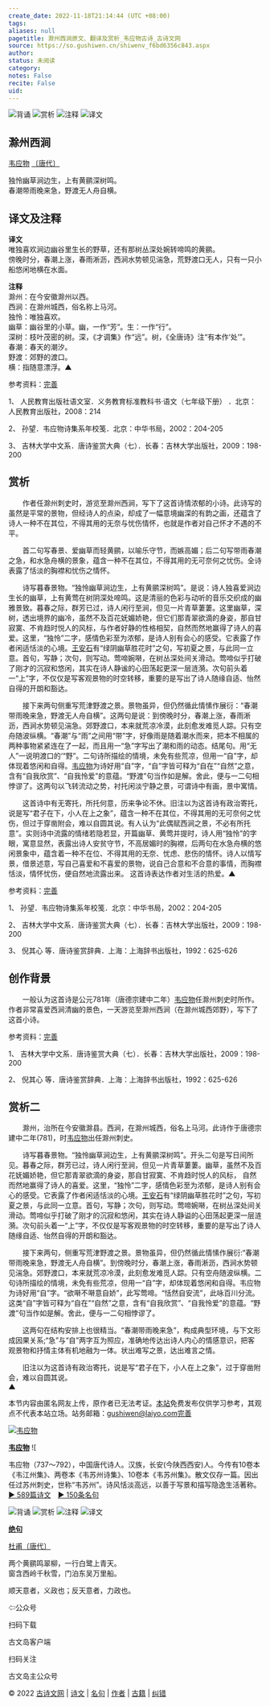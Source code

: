 ```yaml
---
create_date: 2022-11-18T21:14:44 (UTC +08:00)
tags: 
aliases: null
pagetitle: 滁州西涧原文、翻译及赏析_韦应物古诗_古诗文网
source: https://so.gushiwen.cn/shiwenv_f6bd6356c843.aspx
author: 
status: 未阅读
category: 
notes: False
recite: False
uid: 
---
```


![背诵](https://song.gushiwen.cn/siteimg/bei-pic.png) ![赏析](https://song.gushiwen.cn/siteimg/shang-pic.png) ![注释](https://song.gushiwen.cn/siteimg/zhu-pic.png) ![译文](https://song.gushiwen.cn/siteimg/yi-pic.png)

## 滁州西涧

[韦应物](https://so.gushiwen.cn/authorv_00ea9cc9fdbf.aspx) [〔唐代〕](https://so.gushiwen.cn/shiwens/default.aspx?cstr=%e5%94%90%e4%bb%a3)

独怜幽草涧边生，上有黄鹂深树鸣。  
春潮带雨晚来急，野渡无人舟自横。

## 译文及注释



**译文**  
唯独喜欢涧边幽谷里生长的野草，还有那树丛深处婉转啼鸣的黄鹂。  
傍晚时分，春潮上涨，春雨淅沥，西涧水势顿见湍急，荒野渡口无人，只有一只小船悠闲地横在水面。

**注释**  
滁州：在今安徽滁州以西。  
西涧：在滁州城西，俗名称上马河。　  
独怜：唯独喜欢。  
幽草：幽谷里的小草。幽，一作“芳”。生：一作“行”。  
深树：枝叶茂密的树。深，《才调集》作“远”。树，《全唐诗》注“有本作‘处’”。  
春潮：春天的潮汐。  
野渡：郊野的渡口。  
横：指随意漂浮。▲

参考资料：[完善](https://so.gushiwen.cn/jiucuo.aspx?u=%e7%bf%bb%e8%af%91738%e3%80%8a%e8%af%91%e6%96%87%e5%8f%8a%e6%b3%a8%e9%87%8a%e3%80%8b)

1、 人民教育出版社语文室．义务教育标准教科书·语文（七年级下册） ．北京：人民教育出版社，2008：214

2、 孙望．韦应物诗集系年校笺．北京：中华书局，2002：204-205

3、 吉林大学中文系．唐诗鉴赏大典（七）．长春：吉林大学出版社，2009：198-200

## 赏析



　　作者任滁州刺史时，游览至滁州西涧，写下了这首诗情浓郁的小诗。此诗写的虽然是平常的景物，但经诗人的点染，却成了一幅意境幽深的有韵之画，还蕴含了诗人一种不在其位，不得其用的无奈与忧伤情怀，也就是作者对自己怀才不遇的不平。

　　首二句写春景、爱幽草而轻黄鹂，以喻乐守节，而嫉高媚；后二句写带雨春潮之急，和水急舟横的景象，蕴含一种不在其位，不得其用的无可奈何之忧伤。全诗表露了恬淡的胸襟和忧伤之情怀。

　　诗写暮春景物。“独怜幽草涧边生，上有黄鹂深树鸣”。是说：诗人独喜爱涧边生长的幽草，上有黄莺在树阴深处啼鸣。这是清丽的色彩与动听的音乐交织成的幽雅景致。暮春之际，群芳已过，诗人闲行至涧，但见一片青草萋萋。这里幽草，深树，透出境界的幽冷，虽然不及百花妩媚娇艳，但它们那青翠欲滴的身姿，那自甘寂寞、不肯趋时悦人的风标，与作者好静的性格相契，自然而然地赢得了诗人的喜爱。这里，“独怜”二字，感情色彩至为浓郁，是诗人别有会心的感受。它表露了作者闲适恬淡的心境。[王安石](https://so.gushiwen.cn/authorv_6485481407d1.aspx)有“绿阴幽草胜花时”之句，写初夏之景，与此同一立意。首句，写静；次句，则写动。莺啼婉啭，在树丛深处间关滑动。莺啼似乎打破了刚才的沉寂和悠闲，其实在诗人静谧的心田荡起更深一层涟漪。次句前头着一“上”字，不仅仅是写客观景物的时空转移，重要的是写出了诗人随缘自适、怡然自得的开朗和豁达。

　　接下来两句侧重写荒津野渡之景。景物虽异，但仍然循此情愫作展衍：“春潮带雨晚来急，野渡无人舟自横”。这两句是说：到傍晚时分，春潮上涨，春雨淅沥，西涧水势顿见湍急。郊野渡口，本来就荒凉冷漠，此刻愈发难觅人踪。只有空舟随波纵横。“春潮”与“雨”之间用“带”字，好像雨是随着潮水而来，把本不相属的两种事物紧紧连在了一起，而且用一“急”字写出了潮和雨的动态。结尾句。用“无人”一说明渡口的‘“野”。二句诗所描绘的情境，未免有些荒凉，但用一“自”字，却体现着悠闲和自得。[韦应物](https://so.gushiwen.cn/authorv_00ea9cc9fdbf.aspx)为诗好用“自”字，“自”字皆可释为“自在”“自然”之意，含有“自我欣赏”、“自我怜爱”的意蕴。“野渡”句当作如是解。舍此，便与一二句相悖谬了。这两句以飞转流动之势，衬托闲淡宁静之景，可谓诗中有画，景中寓情。

　　这首诗中有无寄托，所托何意，历来争论不休。旧注以为这首诗有政治寄托，说是写“君子在下，小人在上之象”，蕴含一种不在其位，不得其用的无可奈何之忧伤，但过于穿凿附会，难以自圆其说。有人认为“此偶赋西涧之景，不必有所托意”。实则诗中流露的情绪若隐若显，开篇幽草、黄莺并提时，诗人用“独怜”的字眼，寓意显然，表露出诗人安贫守节，不高居媚时的胸襟，后两句在水急舟横的悠闲景象中，蕴含着一种不在位、不得其用的无奈、忧虑、悲伤的情怀。诗人以情写景，借景述意，写自己喜爱和不喜爱的景物，说自己合意和不合意的事情，而胸襟恬淡，情怀忧伤，便自然地流露出来。 这首诗表达作者对生活的热爱。▲

参考资料：[完善](https://so.gushiwen.cn/jiucuo.aspx?u=%e8%b5%8f%e6%9e%90875%e3%80%8a%e8%b5%8f%e6%9e%90%e3%80%8b)

1、 孙望．韦应物诗集系年校笺．北京：中华书局，2002：204-205

2、 吉林大学中文系．唐诗鉴赏大典（七）．长春：吉林大学出版社，2009：198-200

3、 倪其心 等．唐诗鉴赏辞典．上海：上海辞书出版社，1992：625-626

## 创作背景



　　一般认为这首诗是公元781年（唐德宗建中二年）[韦应物](https://so.gushiwen.cn/authorv_00ea9cc9fdbf.aspx)任滁州刺史时所作。作者非常喜爱西涧清幽的景色，一天游览至滁州西涧（在滁州城西郊野），写下了这首小诗。

参考资料：[完善](https://so.gushiwen.cn/jiucuo.aspx?u=%e8%b5%8f%e6%9e%90876%e3%80%8a%e5%88%9b%e4%bd%9c%e8%83%8c%e6%99%af%e3%80%8b)

1、 吉林大学中文系．唐诗鉴赏大典（七）．长春：吉林大学出版社，2009：198-200

2、 倪其心 等．唐诗鉴赏辞典．上海：上海辞书出版社，1992：625-626

## 赏析二



　　滁州，治所在今安徽滁县。西涧，在滁州城西，俗名上马河。此诗作于唐德宗建中二年(781)，时[韦应物](https://so.gushiwen.cn/authorv_00ea9cc9fdbf.aspx)出任滁州刺史。

　　诗写暮春景物。“独怜幽草涧边生，上有黄鹂深树鸣”。开头二句是写日间所见。暮春之际，群芳已过，诗人闲行至涧，但见一片青草萋萋。幽草，虽然不及百花妩媚娇艳，但它那青翠欲滴的身姿，那自甘寂寞、不肯趋时悦人的风标， 自然而然地赢得了诗人的喜爱。这里，“独怜”二字，感情色彩至为浓郁，是诗人别有会心的感受。它表露了作者闲适恬淡的心境。[王安石](https://so.gushiwen.cn/authorv_6485481407d1.aspx)有“绿阴幽草胜花时”之句，写初夏之景，与此同一立意。首句，写静；次句，则写动。莺啼婉啭，在树丛深处间关滑动。莺啼似乎打破了刚才的沉寂和悠闲，其实在诗人静谥的心田荡起更深一层涟漪。次句前头着一“上”字，不仅仅是写客观景物的时空转移，重要的是写出了诗人随缘自适、怡然自得的开朗和豁达。

　　接下来两句，侧重写荒津野渡之景。景物虽异，但仍然循此情愫作展衍:“春潮带雨晚来急，野渡无人舟自横”。到傍晚时分，春潮上涨，春雨淅沥，西涧水势顿见湍急。郊野渡口，本来就荒凉冷漠，此刻愈发难觅人踪。只有空舟随波纵横。二句诗所描绘的情境，未免有些荒凉，但用一“自”字，却体现着悠闲和自得。韦应物为诗好用“自”字。“欲啭不啭意自娇”，此写莺啼。“恬然自安流”，此咏百川分流。这类“自”字皆可释为“自在”“自然”之意，含有“自我欣赏”、“自我怜爱”的意蕴。“野渡”句当作如是解。舍此，便与一二句相悖谬了。

　　这两句在结构安排上也很精当。“春潮带雨晚来急”，构成典型环境，与下文形成因果关系;“急”与“自”两字互为照应，准确地传达出诗人内心的情感意识，把客观景物和抒情主体有机地融为一体。状出难写之景，达出难言之情。

　　旧注以为这首诗有政治寄托，说是写“君子在下，小人在上之象”，过于穿凿附会，难以自圆其说。  
▲

本节内容由匿名网友上传，原作者已无法考证。[本站](https://www.gushiwen.cn/)免费发布仅供学习参考，其观点不代表本站立场。站务邮箱：gushiwen@laiyo.com[完善](https://so.gushiwen.cn/jiucuo.aspx?u=%e8%b5%8f%e6%9e%906807%e3%80%8a%e8%b5%8f%e6%9e%90%e4%ba%8c%e3%80%8b)

[![韦应物](https://song.gushiwen.cn/authorImg/weiyingwu.jpg)](https://so.gushiwen.cn/authorv_00ea9cc9fdbf.aspx)

[**韦应物**](https://so.gushiwen.cn/authorv_00ea9cc9fdbf.aspx) ![

韦应物（737～792），中国唐代诗人。汉族，长安(今陕西西安)人。今传有10卷本《韦江州集》、两卷本《韦苏州诗集》、10卷本《韦苏州集》。散文仅存一篇。因出任过苏州刺史，世称“韦苏州”。诗风恬淡高远，以善于写景和描写隐逸生活著称。[► 589篇诗文](https://so.gushiwen.cn/shiwens/default.aspx?astr=%e9%9f%a6%e5%ba%94%e7%89%a9)　[► 150条名句](https://so.gushiwen.cn/mingjus/default.aspx?astr=%e9%9f%a6%e5%ba%94%e7%89%a9)

![背诵](https://song.gushiwen.cn/siteimg/bei-pic.png) ![赏析](https://song.gushiwen.cn/siteimg/shang-pic.png) ![注释](https://song.gushiwen.cn/siteimg/zhu-pic.png) ![译文](https://song.gushiwen.cn/siteimg/yi-pic.png)

[**绝句**](https://so.gushiwen.cn/shiwenv_549473b5211c.aspx)

[杜甫](https://so.gushiwen.cn/authorv.aspx?name=%e6%9d%9c%e7%94%ab)[〔唐代〕](https://so.gushiwen.cn/shiwens/default.aspx?cstr=%e5%94%90%e4%bb%a3)

两个黄鹂鸣翠柳，一行白鹭上青天。  
窗含西岭千秋雪，门泊东吴万里船。



顺天意者，义政也；反天意者，力政也。

⇦公众号



扫码下载

古文岛客户端



扫码关注

古文岛主公众号

© 2022 [古诗文网](https://www.gushiwen.cn/) | [诗文](https://so.gushiwen.cn/shiwens/) | [名句](https://so.gushiwen.cn/mingjus/) | [作者](https://so.gushiwen.cn/authors/) | [古籍](https://so.gushiwen.cn/guwen/) | [纠错](https://so.gushiwen.cn/jiucuo.aspx?u=)
